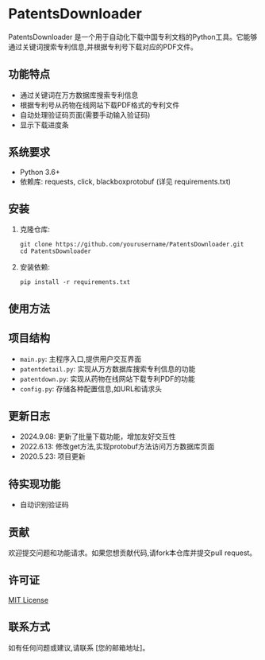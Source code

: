 # PatentsDownloader

PatentsDownloader 是一个用于自动化下载中国专利文档的Python工具。它能够通过关键词搜索专利信息,并根据专利号下载对应的PDF文件。

## 功能特点

- 通过关键词在万方数据库搜索专利信息
- 根据专利号从药物在线网站下载PDF格式的专利文件
- 自动处理验证码页面(需要手动输入验证码)
- 显示下载进度条

## 系统要求

- Python 3.6+
- 依赖库: requests, click, blackboxprotobuf (详见 requirements.txt)

## 安装

1. 克隆仓库:
   ```
   git clone https://github.com/yourusername/PatentsDownloader.git
   cd PatentsDownloader
   ```

2. 安装依赖:
   ```
   pip install -r requirements.txt
   ```

## 使用方法



## 项目结构

- `main.py`: 主程序入口,提供用户交互界面
- `patentdetail.py`: 实现从万方数据库搜索专利信息的功能
- `patentdown.py`: 实现从药物在线网站下载专利PDF的功能
- `config.py`: 存储各种配置信息,如URL和请求头

## 更新日志
- 2024.9.08: 更新了批量下载功能，增加友好交互性
- 2022.6.13: 修改get方法,实现protobuf方法访问万方数据库页面
- 2020.5.23: 项目更新

## 待实现功能

- 自动识别验证码
  

## 贡献

欢迎提交问题和功能请求。如果您想贡献代码,请fork本仓库并提交pull request。

## 许可证

[MIT License](LICENSE)

## 联系方式

如有任何问题或建议,请联系 [您的邮箱地址]。
